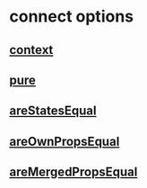 # connect options
## [context](./context.md)
## [pure](./pure.md)
## [areStatesEqual](./areStatesEqual.md)
## [areOwnPropsEqual](./areOwnPropsEqual.md)
## [areMergedPropsEqual](./areMergedPropsEqual.md)
